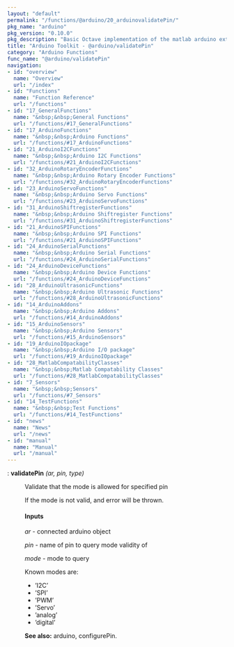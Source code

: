 ```yaml
---
layout: "default"
permalink: "/functions/@arduino/20_arduinovalidatePin/"
pkg_name: "arduino"
pkg_version: "0.10.0"
pkg_description: "Basic Octave implementation of the matlab arduino extension,  allowing communication to a programmed arduino board to control its  hardware."
title: "Arduino Toolkit - @arduino/validatePin"
category: "Arduino Functions"
func_name: "@arduino/validatePin"
navigation:
- id: "overview"
  name: "Overview"
  url: "/index"
- id: "Functions"
  name: "Function Reference"
  url: "/functions"
- id: "17_GeneralFunctions"
  name: "&nbsp;&nbsp;General Functions"
  url: "/functions/#17_GeneralFunctions"
- id: "17_ArduinoFunctions"
  name: "&nbsp;&nbsp;Arduino Functions"
  url: "/functions/#17_ArduinoFunctions"
- id: "21_ArduinoI2CFunctions"
  name: "&nbsp;&nbsp;Arduino I2C Functions"
  url: "/functions/#21_ArduinoI2CFunctions"
- id: "32_ArduinoRotaryEncoderFunctions"
  name: "&nbsp;&nbsp;Arduino Rotary Encoder Functions"
  url: "/functions/#32_ArduinoRotaryEncoderFunctions"
- id: "23_ArduinoServoFunctions"
  name: "&nbsp;&nbsp;Arduino Servo Functions"
  url: "/functions/#23_ArduinoServoFunctions"
- id: "31_ArduinoShiftregisterFunctions"
  name: "&nbsp;&nbsp;Arduino Shiftregister Functions"
  url: "/functions/#31_ArduinoShiftregisterFunctions"
- id: "21_ArduinoSPIFunctions"
  name: "&nbsp;&nbsp;Arduino SPI Functions"
  url: "/functions/#21_ArduinoSPIFunctions"
- id: "24_ArduinoSerialFunctions"
  name: "&nbsp;&nbsp;Arduino Serial Functions"
  url: "/functions/#24_ArduinoSerialFunctions"
- id: "24_ArduinoDeviceFunctions"
  name: "&nbsp;&nbsp;Arduino Device Functions"
  url: "/functions/#24_ArduinoDeviceFunctions"
- id: "28_ArduinoUltrasonicFunctions"
  name: "&nbsp;&nbsp;Arduino Ultrasonic Functions"
  url: "/functions/#28_ArduinoUltrasonicFunctions"
- id: "14_ArduinoAddons"
  name: "&nbsp;&nbsp;Arduino Addons"
  url: "/functions/#14_ArduinoAddons"
- id: "15_ArduinoSensors"
  name: "&nbsp;&nbsp;Arduino Sensors"
  url: "/functions/#15_ArduinoSensors"
- id: "19_ArduinoIOpackage"
  name: "&nbsp;&nbsp;Arduino I/O package"
  url: "/functions/#19_ArduinoIOpackage"
- id: "28_MatlabCompatabilityClasses"
  name: "&nbsp;&nbsp;Matlab Compatability Classes"
  url: "/functions/#28_MatlabCompatabilityClasses"
- id: "7_Sensors"
  name: "&nbsp;&nbsp;Sensors"
  url: "/functions/#7_Sensors"
- id: "14_TestFunctions"
  name: "&nbsp;&nbsp;Test Functions"
  url: "/functions/#14_TestFunctions"
- id: "news"
  name: "News"
  url: "/news"
- id: "manual"
  name: "Manual"
  url: "/manual"
---
```

<dl class="def">
<dt id="index-validatePin"><span class="category">: </span><span><em></em> <strong>validatePin</strong> <em>(<var>ar</var>, <var>pin</var>, <var>type</var>)</em><a href='#index-validatePin' class='copiable-anchor'></a></span></dt>
<dd><p>Validate that the mode is allowed for specified pin
</p>
<p>If the mode is not valid, and error will be thrown.
</p>
<span id="Inputs"></span><h4 class="subsubheading">Inputs</h4>
<p><var>ar</var> - connected arduino object
</p>
<p><var>pin</var> -  name of pin to query mode validity of
</p>
<p><var>mode</var> - mode to query
</p> 
<p>Known modes are:
 </p><ul>
<li> &rsquo;I2C&rsquo;
 </li><li> &rsquo;SPI&rsquo;
 </li><li> &rsquo;PWM&rsquo;
 </li><li> &rsquo;Servo&rsquo;
 </li><li> &rsquo;analog&rsquo;
 </li><li> &rsquo;digital&rsquo;

</li></ul>


<p><strong>See also:</strong> arduino, configurePin.
 </p></dd></dl>